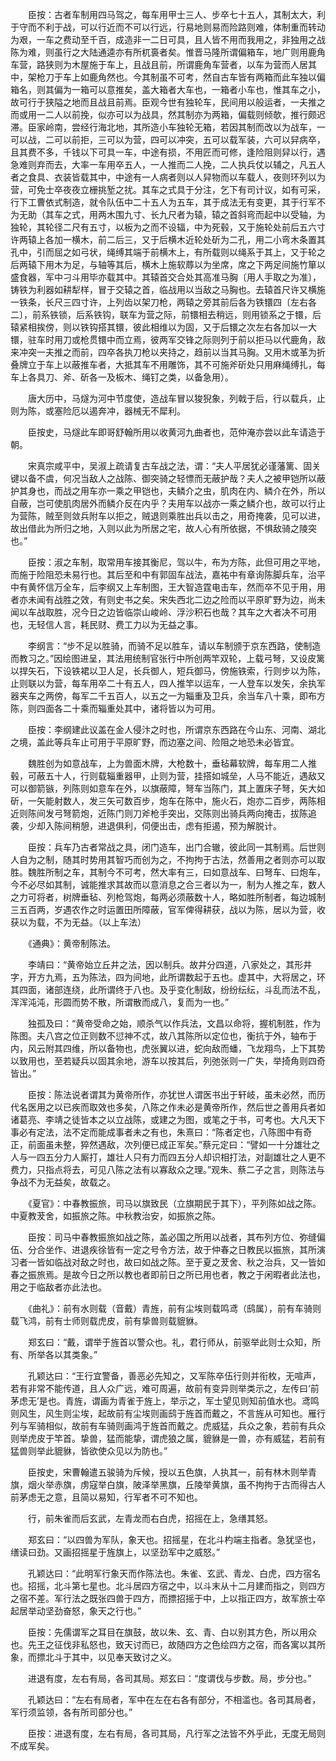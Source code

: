 <!-- { "loadSidebar": true } -->
　　臣按：古者车制用四马驾之，每车用甲士三人、步卒七十五人，其制太大，利于守而不利于战，可以行近而不可以行远，行易地则易而险路则难，体制重而转动为艰，一车之费动至千百，成造非一二日可具，且人皆不用而我用之，非独用之战陈为难，则虽行之大陆通逵亦有所杌裛者矣。惟晋马隆所谓偏箱车，地广则用鹿角车营，路狭则为木屋施于车上，且战且前，所谓鹿角车营者，以车为营而人居其中，架枪刀于车上如鹿角然也。今其制虽不可考，然自古车皆有两箱而此车独以偏箱名，则其偏为一箱可以意推矣，盖大箱者大车也，一箱者小车也，惟其车之小，故可行于狭隘之地而且战且前焉。臣观今世有独轮车，民间用以般运者，一夫推之而或用一二人以前挽，似亦可以为战具，然其制亦为两箱，偏载则倾欹，推行颇迟滞。臣家岭南，尝经行海北地，其所造小车独轮无箱，若因其制而改以为战车，一可以战，二可以前拒，三可以为营，四可以冲突，五可以载军装，六可以舁病卒，且其费不多，千钱以下可具一车，中途有损，不用匠而可修，逢险阻则舁以行，遇急难则弃而去，大率一车用卒五人，一人推而二人挽，二人执兵仗以辅之，凡五人者之食具、衣装皆载其中，中途有一人病者则以人舁物而以车载人，夜则环列以为营，可免士卒夜夜立栅挑堑之扰。其车之式具于分注，乞下有司计议，如有可采，行下工曹依式制造，就令队伍中二十五人为五车，其于成法无有变更，其于行军不为无助（其车之式，用两木围九寸、长九尺者为辕，辕之首斜弯而起中以受轴，为独轮，其轮径二尺有五寸，以板为之而不设辐，中为死毂，又于施轮处前后五六寸许两辕上各加一横木，前二后三，又于后横木近轮处斫为二孔，用二小弯木条置其孔中，引而屈之如弓状，绳缚其端于前横木上，有所载则以绳系于其上，又于轮之后两辕下用木为足，与轴等其后，横木上施软蓐以为坐席，席之下两足间施竹箪以盛食器，军中刁斗用毕亦载其中。其辕首交合处其高准马胸〔用人手取之为准〕，铸铁为利器如耕犁样，冒于交辕之首，临战用以当敌之马胸也。去辕首尺许又横施一铁条，长尺三四寸许，上列齿以架刀枪，两辕之旁其前后各为铁镮四〔左右各二〕，前系铁锁，后系铁钩，联车为营之际，前镮相去稍远，则用锁系之于镮，后辕紧相挨傍，则以铁钩搭其镮，彼此相维以为固，又于后镮之次左右各加以一大镮，驻车时用刀或枪贯镮中而立焉，彼两军交锋之际则列于前以拒马以代鹿角，敌来冲突一夫推之而前，四卒各执刀枪以夹持之，趋前以当其马胸。又用木或革为折叠牌立于车上以蔽推车者，大抵其车不用雕饰，其不可施斧斫处只用麻绳缚扎，每车上各具刀、斧、斫各一及板木、绳钉之类，以备急用）。

　　唐大历中，马燧为河中节度使，造战车冒以狻猊象，列戟于后，行以载兵，止则为陈，或塞险厄以遏奔冲，器械无不犀利。

　　臣按史，马燧此车即哥舒翰所用以收黄河九曲者也，范仲淹亦尝以此车请造于朝。

　　宋真宗咸平中，吴淑上疏请复古车战之法，谓：“夫人平居犹必谨藩篱、固关键以备不虞，何况当敌人之战陈、御突骑之轻慓而无蔽护哉？夫人之被甲铠所以蔽护其身也，而战之用车亦一乘之甲铠也，夫鳞介之虫，肌肉在内、鳞介在外，所以自蔽，岂可使肌肉居外而鳞介反在内乎？夫用车以战亦一乘之鳞介也，故可以行止为营陈，贼至则敛兵附车以拒之，贼退则乘胜出兵以击之，用奇掩袭，见可以进，故出借此为所归之地，入则以此为所居之宅，故人心有所依据，不惧敌骑之陵突也。”

　　臣按：淑之车制，取常用车接其衡尼，驾以牛，布为方陈，此但可用之平地，而施于险阻恐未易行也。其后至和中有郭固车战法，嘉祐中有章询陈脚兵车，治平中有黄怀信万全车，后李纲又上车制图，王大智造霆电击车，然而卒不见于用，用者亦未闻有战胜之效，有则史书之矣。宋失西北二边之险而以平原旷野为边，尚未闻以车战取胜，况今日之边皆临崇山峻岭、浮沙积石也哉？其车之大者决不可用也，无轻信人言，耗民财、费工力以为无益之事。

　　李纲言：“步不足以胜骑，而骑不足以胜车，请以车制颁于京东西路，使制造而教习之。”因绘图进呈，其法用统制官张行中所创两竿双轮，上载弓弩，又设皮篱以捍矢石，下设铁裙以卫人足，长兵御人，短兵御马，傍施铁索，行则步以为陈，止则联以为营，每车用卒二十有五人，四人推竿以运车，一人登车以发矢，余执军器夹车之两傍，每军二千五百人，以五之一为辎重及卫兵，余当车八十乘，即布方陈，则四面各二十乘而辎重处其中，诸将皆以为可用。

　　臣按：李纲建此议盖在金人侵汴之时也，所谓京东西路在今山东、河南、湖北之境，盖此等兵车止可用于平原旷野，而边塞之间、险阻之地恐未必皆宜。

　　魏胜创为如意战车，上为兽面木牌，大枪数十，垂毡幕软牌，每车用二人推毂，可蔽五十人，行则载辎重器甲，止则为营，挂搭如城垒，人马不能近，遇敌又可以御箭镞，列陈则如意车在外，以旗蔽障，弩车当陈门，其上置床子弩，矢大如斫，一矢能射数人，发三矢可数百步，炮车在陈中，施火石，炮亦二百步，两陈相近则陈间发弓弩箭炮，近陈门则刀斧枪手突出，交陈则出骑兵两向掩击，拔陈追袭，少却入陈间稍憩，进退俱利，伺便出击，虑有拒遏，预为解脱计。

　　臣按：兵车乃古者常战之具，闭门造车，出门合辙，彼此同一其制焉。后世则人自为之制，随其时势用其智巧而创为之，不拘拘于古法，然善用之者则亦可以取胜。魏胜所制之车，其制今不可考，然大率有三，曰如意战车、曰弩车、曰炮车，今不必尽如其制，诚能推求其故而以意消息之合三者以为一，制为人推之车，数人之力可将者，树牌垂毡、列枪驾炮，每两必须蔽数十人，略如胜所制者，每边城制三五百两，岁遇农作之时运置田所障蔽，官军俾得耕获，战以为陈，居以为营，收获以为载，不为无益。（以上车法）

　　《通典》：黄帝制陈法。

　　李靖曰：“黄帝始立丘井之法，因以制兵。故井分四道，八家处之，其形井字，开方九焉，五为陈法，四为间地，此所谓数起于五也。虚其中，大将居之，环其四面，诸部连绕，此所谓终于八也。及乎变化制敌，纷纷纭纭，斗乱而法不乱，浑浑沌沌，形圆而势不散，所谓散而成八，复而为一也。”

　　独孤及曰：“黄帝受命之始，顺杀气以作兵法，文昌以命将，握机制胜，作为陈图。夫八宫之位正则数不愆神不忒，故八其陈所以定位也，衡抗于外，轴布于内，风云附其四维，所以备物也，虎张翼以进，蛇向敌而蟠，飞龙翔鸟，上下其势以致用也，至若疑兵以固其余地，游车以按其后，列弛张则一广失，举掎角则四奇皆出。”

　　臣按：陈法说者谓其为黄帝所作，亦犹世人谓医书出于轩岐，虽未必然，而历代名医用之以已疾而取效也多矣，八陈之作未必是黄帝所作，然后世之善用兵者如诸葛亮、李靖之徒皆本之以立战陈，或建之为图，或笔之于书，可考也。大凡天下事必有定法，法不定而能成事者未之有也，朱熹曰：“陈者定也，八陈图中有奇正，前面虽未整，猝然遇敌，次列便已成正军矣。”蔡元定曰：“譬如一十分雄壮之人与一四五分力人厮打，雄壮人只有力而四五分人却识相打法，对副雄壮之人更不费力，只指点将去，可见八陈之法有以寡敌众之理。”观朱、蔡二子之言，则陈法与争战不为无益矣，故载之。

　　《夏官》：中春教振旅，司马以旗致民（立旗期民于其下），平列陈如战之陈。中夏教茇舍，如振旅之陈。中秋教治安，如振旅之陈。

　　臣按：司马中春教振旅如战之陈，盖必国之所用以战者，其布列方位、弥缝偏伍、分合坐作、进退疾徐皆有一定之号令方法，故于仲春之日教民以振旅，其所演习者一皆如临战对敌之时也，故曰如战之陈。至于夏之茇舍、秋之治兵，又一皆如春之振旅焉。是故今日之所以教也者即前日之所已用也者，教之于闲暇者此法也，用之于临敌者亦此法也。

　　《曲礼》：前有水则载（音戴）青旌，前有尘埃则载鸣鸢（鸱属），前有车骑则载飞鸿，前有士师则载虎皮，前有挚兽则载貔貅。

　　郑玄曰：“戴，谓举于旌首以警众也。礼，君行师从，前驱举此则士众知，所有、所举各以其类象。”

　　孔颖达曰：“王行宜警备，善恶必先知之，又军陈卒伍行则并衔枚，无喧声，若有非常不能传道，且人众广远，难可周遍，故前有变异则举类示之，左传曰‘前茅虑无’是也。青旌，谓画为青雀于旌上，举示之，军士望见则知前值水也。鸢鸣则风生，风生则尘埃，起故前有尘埃则画鸱于旌首而戴之，不言旌从可知也。雁行列与军骑相似，故前有车骑则画鸿于旌首而戴之。虎威猛，兵众之象，若前有兵众则举虎皮于竿首。挚兽，猛而能挚，谓虎狼之属，貔貅是一兽，亦有威猛，若前有猛兽则举此貔貅，皆欲使众见以为防也。”

　　臣按史，宋曹翰遣五骏骑为斥候，授以五色旗，人执其一，前有林木则举青旗，烟火举赤旗，虏寇举白旗，陂泽举黑旗，丘陵举黄旗，虽不拘拘于古而得古人前茅虑无之意，且简以易知，行军者不可不知也。

　　行，前朱雀而后玄武，左青龙而右白虎，招摇在上，急缮其怒。

　　郑玄曰：“以四兽为军队，象天也。招摇星，在北斗杓端主指者。急犹坚也，缮读曰劲。又画招摇星于旌旗上，以坚劲军中之威怒。”

　　孔颖达曰：“此明军行象天而作陈法也。朱雀、玄武、青龙、白虎，四方宿名也。招摇，北斗第七星也。北斗居四方宿之中，以斗末从十二月建而指之，则四方之宿不差。军行法之既张四兽于四方，而摽招摇于中，上以指正四方，故军旅士卒起居举动坚劲奋怒，象天之行也。”

　　臣按：先儒谓军之耳目在旗鼓，故以朱、玄、青、白以别其方色，所以用众也。先王之征伐非私怒也，致天讨而已，故随四方之色绘四方之宿，而各寓以其所象，而摽北斗于其中，以见奉天致讨之义。

　　进退有度，左右有局，各司其局。郑玄曰：“度谓伐与步数。局，步分也。”

　　孔颖达曰：“左右有局者，军中在左在右各有部分，不相滥也。各司其局者，军行须监领，各有所司部分也。”

　　臣按：进退有度，左右有局，各司其局，凡行军之法皆不外乎此，无度无局则不成军矣。

